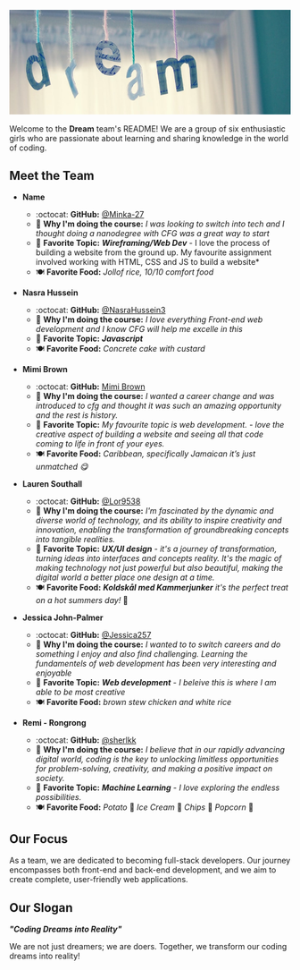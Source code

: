 ![Local Image](./dream-cover.jpg)

Welcome to the **Dream** team's README! We are a group of six enthusiastic girls who are passionate about learning and sharing knowledge in the world of coding.

## Meet the Team

- **Name**
  - :octocat: **GitHub:** [@Minka-27](https://github.com/Minka-27)
  - :thought_balloon: **Why I'm doing the course:** *I was looking to switch into tech and I thought doing a nanodegree with CFG was a great way to start*
  - :star2: **Favorite Topic:** ***Wireframing/Web Dev*** - I love the process of building a website from the ground up. My favourite assignment involved working with HTML, CSS and JS to build a website*
  - :plate_with_cutlery: **Favorite Food:** *Jollof rice, 10/10 comfort food*

- **Nasra Hussein**
  - :octocat: **GitHub:** [@NasraHussein3](https://github.com/NasraHussein3)
  - :thought_balloon: **Why I'm doing the course:** *I love everything Front-end web development and I know CFG will help me excelle in this*
  - :star2: **Favorite Topic:** ***Javascript*** 
  - :plate_with_cutlery: **Favorite Food:** *Concrete cake with custard*

- **Mimi Brown**
  - :octocat: **GitHub:** [Mimi Brown](https://github.com/MimiCode21)
  - :thought_balloon: **Why I'm doing the course:** *I wanted a career change and was introduced to cfg and thought it was such an amazing opportunity and the rest is history.*
  - :star2: **Favorite Topic:** *My favourite topic is web development. -  love the creative aspect of building a website and seeing all that code coming to life in front of your eyes.*
  - :plate_with_cutlery: **Favorite Food:** *Caribbean, specifically Jamaican it’s just unmatched 😋*

- **Lauren Southall**
  - :octocat: **GitHub:** [@Lor9538](URL)
  - :thought_balloon: **Why I'm doing the course:** *I'm fascinated by the dynamic and diverse world of technology, and its ability to inspire creativity and innovation, enabling the transformation of groundbreaking concepts into tangible realities.*
  - :star2: **Favorite Topic:** ***UX/UI design*** - *it's a journey of transformation, turning ideas into interfaces and concepts reality. It's the magic of making technology not just powerful but also beautiful, making the digital world a better place one design at a time.*
  - :plate_with_cutlery: **Favorite Food:** ***Koldskål med Kammerjunker*** *it's the perfect treat on a hot summers day!* :bowl_with_spoon:

- **Jessica John-Palmer**
  - :octocat: **GitHub:** [@Jessica257](https://github.com/Jessica257)
  - :thought_balloon: **Why I'm doing the course:** *I wanted to to switch careers and do something I enjoy and also find challenging. Learning the fundamentels of web development has been very interesting and enjoyable*
  - :star2: **Favorite Topic:** ***Web development*** - *I beleive this is where I am able to be most creative*
  - :plate_with_cutlery: **Favorite Food:** *brown stew chicken and white rice*

- **Remi - Rongrong**
  - :octocat: **GitHub:** [@sherlkk](https://github.com/sherlkk)
  - :thought_balloon: **Why I'm doing the course:** *I believe that in our rapidly advancing digital world, coding is the key to unlocking limitless opportunities for problem-solving, creativity, and making a positive impact on society.*
  - :star2: **Favorite Topic:** ***Machine Learning*** - *I love exploring the endless possibilities.*
  - :plate_with_cutlery: **Favorite Food:** *Potato* :potato: *Ice Cream* :ice_cream: *Chips* :fries: *Popcorn* :popcorn:

## Our Focus

As a team, we are dedicated to becoming full-stack developers. Our journey encompasses both front-end and back-end development, and we aim to create complete, user-friendly web applications.

## Our Slogan

***"Coding Dreams into Reality"***

We are not just dreamers; we are doers. Together, we transform our coding dreams into reality!

